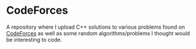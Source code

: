 # CodeForces
A repository where I upload C++ solutions to various problems found on [CodeForces](https://codeforces.com/) as well as some random algorithms/problems I thought would be interesting to code.
